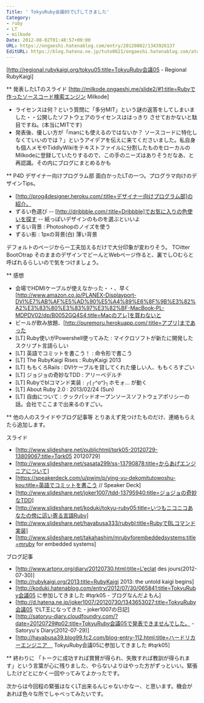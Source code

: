 ```yaml
---
Title: ' TokyuRuby会議05でLTしてきました'
Category:
- ruby
- LT
- milkode
Date: 2012-08-02T01:48:57+09:00
URL: https://ongaeshi.hatenablog.com/entry/20120802/1343926137
EditURL: https://blog.hatena.ne.jp/tuto0621/ongaeshi.hatenablog.com/atom/entry/6435922169449192614
---
```


[http://regional.rubykaigi.org/tokyu05:title=TokyuRuby会議05 - Regional RubyKaigi]

** 発表したLTのスライド
[http://milkode.ongaeshi.me/slide2/#1:title=Rubyで作ったソースコード検索エンジン Milkode]

- ライセンスは何？という質問に「多分MIT」という謎の返答をしてしまいました・・公開したソフトウェアのライセンスははっきり させておかないと駄目ですね。(本当にMITです)
- 発表後、優しい方が「manにも使えるのではないか？ ソースコードに特化しなくていいのでは？」というアイデアを伝えに来てくださいました。私自身も個人メモやTiddlyWikiをテキストファイルに分割したものをローカルのMilkodeに登録していたりするので、この手のニーズはありそうだなあ、と再認識。その内にブログにまとめるかも

**  P4D デザイナー向けプログラム部
面白かったLTの一つ。プログラマ向けのデザインTips。

- [http://prog4designer.heroku.com/:title=デザイナー向けプログラム部]の紹介。
- ずるい色選び
-- [http://dribbble.com/:title=Dribbble]でお気に入りの色使いを探す
-- 紙っぽいデザインのものを選ぶといいよ
- ずるい背景 : Photoshopのノイズを使う
- ずるい影 : 1pxの背景(白) 薄い背景

デフォルトのページから一工夫加えるだけで大分印象が変わりそう。
T○itter Boot○trap そのままのデザインでどーんとWebページ作ると、裏でし○むらと呼ばれるらしいので気をつけましょう。

** 感想
- 会場でHDMIケーブルが使えなかった・・、早く[http://www.amazon.co.jp/PLANEX-Displayport-DVI%E7%AB%AF%E5%AD%90%E5%A4%89%E6%8F%9B%E3%82%A2%E3%83%80%E3%83%97%E3%82%BF-MacBook-PL-MDPDV02/dp/B0052GQ4S4:title=Macのアレ]を買わないと
- ビールが飲み放題、[http://puremoru.herokuapp.com/:title=アプリ]まであった
- [LT] Ruby使いがPowershell使ってみた : マイクロソフトが新たに開発したスクリプト言語らしい
- [LT] 英語でコミットを書こう！ : 命令形で書こう
- [LT] The RubyKaigi Rises : RubyKaigi 2013
- [LT] ももくろRails : DVIケーブルを貸してくれた優しい人、ももくろすごい
- [LT] ジョジョの奇妙なTDD : アリーベデルチ
- [LT] Rubyでblコマンド実装 : ┌(┌^o^)┐ホモォ... が動く
- [LT] About Ruby 2.0 : 2013/02/24 (Sun)
- [LT] 自由について : クックパッドオープンソースソフトウェアポリシーの話。会社でここまで出来るのすごい。

** 他の人のスライドやブログ記事等
とりあえず見つけたものだけ、連絡もらえたら追加します。

スライド
- [http://www.slideshare.net/publichtml/tqrk05-20120729-13809067:title=Tqrk05 20120729]
- [http://www.slideshare.net/sasata299/ss-13790878:title=からあげエンジニアについて]
- [https://speakerdeck.com/u/pwim/p/ying-yu-dekomitutowoshu-kou:title=英語でコミットを書こう // Speaker Deck]
- [http://www.slideshare.net/joker1007/tdd-13795940:title=ジョジョの奇妙なTDD]
- [http://www.slideshare.net/koduki/tokyu-ruby05:title=いつもニコニコあなたの傍に這い寄る言語Ruby]
- [http://www.slideshare.net/hayabusa333/rubybl:title=RubyでBLコマンド実装]
- [http://www.slideshare.net/takahashim/mrubyforembeddedsystems:title=mruby for embedded systems]

ブログ記事
- [http://www.artonx.org/diary/20120730.html:title=L'eclat des jours(2012-07-30)]
- [http://rubykaigi.org/2013:title=RubyKaigi 2013: the untold kaigi begins]
- [http://koduki.hatenablog.com/entry/2012/07/30/065841:title=TokyuRuby会議05 に参加してきました #tqrk05 - ブログなんだよもん]
- [http://d.hatena.ne.jp/joker1007/20120730/1343653027:title=TokyuRuby会議05 でLT王になってきた - joker1007の日記]
- [http://satoryu-diary.cloudfoundry.com/?date=20120729#p02:title=TokyuRuby会議05で発表できませんでした。 - Satoryu's Diary(2012-07-29)]
- [http://hayabusa39.blog99.fc2.com/blog-entry-112.html:title=ハードリカーエンジニア　 TokyuRuby会議05に参加してきました #tqrk05]

** 終わりに
「トークに成功すれば賞賛が得られ、失敗すれば教訓が得られます」という言葉が心に残りました、やらないよりはやった方がずっといい。緊張したけどとにかく一回やってみてよかったです。

次からは今回程の緊張はなくLT出来るんじゃないかなー、と思います。機会があれば色々な所でしゃべってみたいです。
